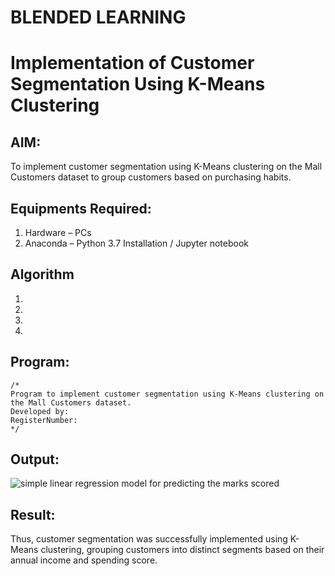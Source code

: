 # BLENDED LEARNING
# Implementation of Customer Segmentation Using K-Means Clustering

## AIM:
To implement customer segmentation using K-Means clustering on the Mall Customers dataset to group customers based on purchasing habits.

## Equipments Required:
1. Hardware – PCs
2. Anaconda – Python 3.7 Installation / Jupyter notebook

## Algorithm
1. 
2. 
3. 
4. 

## Program:
```
/*
Program to implement customer segmentation using K-Means clustering on the Mall Customers dataset.
Developed by: 
RegisterNumber:  
*/
```

## Output:
![simple linear regression model for predicting the marks scored](sam.png)


## Result:
Thus, customer segmentation was successfully implemented using K-Means clustering, grouping customers into distinct segments based on their annual income and spending score. 
